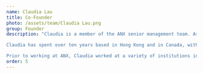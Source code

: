 ```yaml
---
name: Claudia Lau
title: Co-Founder
photo: /assets/team/Claudia Lau.png
group: Founder
description: "Claudia is a member of the ANX senior management team. As the General Manager of Exchange Services for ANX, she has responsibility for the firm's operations team. Claudia has a background in operations and administration in the financial services and insurance industries.

Claudia has spent over ten years based in Hong Kong and in Canada, with a focus on the financial services, insurance and technology sectors.

Prior to working at ANX, Claudia worked at a variety of institutions in both Hong Kong and Canada including AXA China Region Insurance Company, Zurich International, The Prudential Assurance Company, Global Payments Asia"
order: 5
---
```

